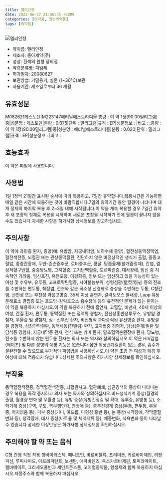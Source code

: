 ```yaml
---
title: 멜리안정
date: 2022-06-27 21:56:45 +0800
categories: [의약품, 일반의약품]
tags: [의약품]
---
```

![멜리안정](https://nedrug.mfds.go.kr/pbp/cmn/itemImageDownload/147427893111400138)

- 약이름: 멜리안정
- 제조사: 동아제약(주)
- 성상: 흰색의 원형 당의정
- 약효분류명: 피임제
- 허가일자: 20080627
- 보관방법: 기밀용기, 실온 (1~30℃)보관
- 사용기간: 제조일로부터 36 개월
## 유효성분
M082621게스토덴|M223147에티닐에스트라디올
총량 : 이 약 1정(90.00밀리그램)중|성분명 : 게스토덴|분량 : 0.075|단위 : 밀리그램|규격 : EP|성분정보 : |비고 : ;총량 : 이 약 1정(90.00밀리그램)중|성분명 : 에티닐에스트라디올|분량 : 0.020|단위 : 밀리그램|규격 : EP|성분정보 : |비고 :
## 효능효과
이 약은 피임에 사용합니다.
## 사용법
1일 1정씩 21일간 표시된 순서에 따라 복용하고, 7일간 휴약합니다.복용시간은 가능하면 매일 같은 시간에 복용하는 것이 바람직합니다.7일의 휴약기간 동안 월경이 나타나며 대개 정제의 마지막 복용 후 2~3일 내에 시작됩니다.이 약을 계속 복용할 경우 7일간 휴약 후 새 포장의 정제로 복용을 시작하며 새로운 포장을 시작하기 전에 월경이 끝나지 않을 수도 있습니다.자세한 사항은 허가사항 상세정보를 참고하십시오.
## 주의사항
이 약에 과민증 환자, 종양(예: 유방암, 자궁내막암, 뇌하수체 종양), 혈전성동맥정맥염, 혈전색전증, 뇌혈관 또는 관상동맥질환, 진단하지 않은 비정상적인 생식기 출혈, 중증고혈압, 중증간장애, 두빈-존슨증후군, 로터증후군, 황달, 담즙울체(쓸개즙정체), 간염, 겸상적혈구빈혈, 중증당뇨병, 고지혈증, 고지단백혈증, 포르피린증, 대사장애, 임신 중 지속적인 가려움, 임신포진, 유천포창, 이경화증, 임부 또는 임신하고 있을 가능성이 있는 여성 및 수유부, 유루증, 고프로락틴혈증, 시야불능부위, 성형섬광(星型閃光) 등의 전조를 수반하는 편두통, 췌장염, 전조와 같은 국소성 신경학적 증상을 수반하는 두통, C형간염, 선천성 또는 후천성 과응고병증, 35세 이상 흡연자, 갈락토오스 불내성, Lapp 유당분해효소 결핍증 또는 포도당-갈락토오스 흡수장애 등의 유전적인 문제가 있는 환자는 이 약을 복용하지 마십시오.이 약을 복용하기 전에 흡연자, 고혈압, 비만자, 40세 이상의 여성, 간질 환자, 편두통, 동맥질환 또는 정맥류 경험자, 전신성홍반성루푸스, 유방암 경험자, 우울증 및 경험자, 심ㆍ신부전 환자, 비전형적 과다증식된 유선병증 환자, 유방결절 경험자, 심장판막질환, 동맥세동(잔떨림) 환자, 고지혈증 경험자, 담낭(쓸개)질환 및 담석증 경험자, 자궁내막증 환자, 천식 또는 기미 환자, 말초혈액순환장애 환자, 당뇨병, 전조를 수반하지 않는 편두통 환자는 의사 또는 약사와 상의하십시오.이 약은 HIV감염(에이즈) 및 다른 성병의 예방 기능은 없습니다.심한 위장관계질환이 있는 경우, 흡수가 불완전할 수 있으므로 부가적인 피임법을 사용하십시오.이 약은 초경 전 여성과 폐경 후 여성에 대해 적용되지 않습니다.상세한 주의사항은 허가사항 상세정보를 확인하십시오.
## 부작용
동맥혈전색전증, 정맥혈전색전증, 뇌혈관사고, 혈관폐쇄, 심근경색의 증상이 나타나는 경우 복용을 즉각 중지하고 의사 또는 약사와 상의하십시오.비뇨생식기계 증상(월경외출혈, 월경량 변화 및 무월경 등), 유방 증상(유방긴장감 및 확대, 유루증, 유방통 등), 소화기계 증상(구역, 구토, 복부팽만감, 간장애 등), 중추신경계 증상(두통, 편두통, 우울증, 어지러움 등), 피부 증상(기미, 여드름, 다형성 홍반 등), 눈 증상(시각장애, 각막굴절변화 등), 청각장애, 대사 증상(나트륨 및 체액저류 등), 체중변화, 식욕변화 등이 나타날 수 있습니다.상세한 이상반응은 허가사항 상세정보를 확인하십시오.
## 주의해야 할 약 또는 음식
C형 간염 직접 작용 항바이러스제, 페니토인, 바르비탈류, 프리미돈, 카르바마제핀, 리팜피신, 루피나미드, 아프레피탄트, 보센탄, 에파비렌즈, 옥스카르바제핀, 토피라메이트, 펠바메이트, 그리세오풀빈과 세인트존스풀, 고지혈증약물, 항생제와 함께 복용하지 마십시오.자몽주스와 함께 복용하지 마십시오.
